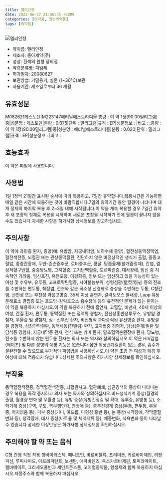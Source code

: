 ```yaml
---
title: 멜리안정
date: 2022-06-27 21:56:45 +0800
categories: [의약품, 일반의약품]
tags: [의약품]
---
```

![멜리안정](https://nedrug.mfds.go.kr/pbp/cmn/itemImageDownload/147427893111400138)

- 약이름: 멜리안정
- 제조사: 동아제약(주)
- 성상: 흰색의 원형 당의정
- 약효분류명: 피임제
- 허가일자: 20080627
- 보관방법: 기밀용기, 실온 (1~30℃)보관
- 사용기간: 제조일로부터 36 개월
## 유효성분
M082621게스토덴|M223147에티닐에스트라디올
총량 : 이 약 1정(90.00밀리그램)중|성분명 : 게스토덴|분량 : 0.075|단위 : 밀리그램|규격 : EP|성분정보 : |비고 : ;총량 : 이 약 1정(90.00밀리그램)중|성분명 : 에티닐에스트라디올|분량 : 0.020|단위 : 밀리그램|규격 : EP|성분정보 : |비고 :
## 효능효과
이 약은 피임에 사용합니다.
## 사용법
1일 1정씩 21일간 표시된 순서에 따라 복용하고, 7일간 휴약합니다.복용시간은 가능하면 매일 같은 시간에 복용하는 것이 바람직합니다.7일의 휴약기간 동안 월경이 나타나며 대개 정제의 마지막 복용 후 2~3일 내에 시작됩니다.이 약을 계속 복용할 경우 7일간 휴약 후 새 포장의 정제로 복용을 시작하며 새로운 포장을 시작하기 전에 월경이 끝나지 않을 수도 있습니다.자세한 사항은 허가사항 상세정보를 참고하십시오.
## 주의사항
이 약에 과민증 환자, 종양(예: 유방암, 자궁내막암, 뇌하수체 종양), 혈전성동맥정맥염, 혈전색전증, 뇌혈관 또는 관상동맥질환, 진단하지 않은 비정상적인 생식기 출혈, 중증고혈압, 중증간장애, 두빈-존슨증후군, 로터증후군, 황달, 담즙울체(쓸개즙정체), 간염, 겸상적혈구빈혈, 중증당뇨병, 고지혈증, 고지단백혈증, 포르피린증, 대사장애, 임신 중 지속적인 가려움, 임신포진, 유천포창, 이경화증, 임부 또는 임신하고 있을 가능성이 있는 여성 및 수유부, 유루증, 고프로락틴혈증, 시야불능부위, 성형섬광(星型閃光) 등의 전조를 수반하는 편두통, 췌장염, 전조와 같은 국소성 신경학적 증상을 수반하는 두통, C형간염, 선천성 또는 후천성 과응고병증, 35세 이상 흡연자, 갈락토오스 불내성, Lapp 유당분해효소 결핍증 또는 포도당-갈락토오스 흡수장애 등의 유전적인 문제가 있는 환자는 이 약을 복용하지 마십시오.이 약을 복용하기 전에 흡연자, 고혈압, 비만자, 40세 이상의 여성, 간질 환자, 편두통, 동맥질환 또는 정맥류 경험자, 전신성홍반성루푸스, 유방암 경험자, 우울증 및 경험자, 심ㆍ신부전 환자, 비전형적 과다증식된 유선병증 환자, 유방결절 경험자, 심장판막질환, 동맥세동(잔떨림) 환자, 고지혈증 경험자, 담낭(쓸개)질환 및 담석증 경험자, 자궁내막증 환자, 천식 또는 기미 환자, 말초혈액순환장애 환자, 당뇨병, 전조를 수반하지 않는 편두통 환자는 의사 또는 약사와 상의하십시오.이 약은 HIV감염(에이즈) 및 다른 성병의 예방 기능은 없습니다.심한 위장관계질환이 있는 경우, 흡수가 불완전할 수 있으므로 부가적인 피임법을 사용하십시오.이 약은 초경 전 여성과 폐경 후 여성에 대해 적용되지 않습니다.상세한 주의사항은 허가사항 상세정보를 확인하십시오.
## 부작용
동맥혈전색전증, 정맥혈전색전증, 뇌혈관사고, 혈관폐쇄, 심근경색의 증상이 나타나는 경우 복용을 즉각 중지하고 의사 또는 약사와 상의하십시오.비뇨생식기계 증상(월경외출혈, 월경량 변화 및 무월경 등), 유방 증상(유방긴장감 및 확대, 유루증, 유방통 등), 소화기계 증상(구역, 구토, 복부팽만감, 간장애 등), 중추신경계 증상(두통, 편두통, 우울증, 어지러움 등), 피부 증상(기미, 여드름, 다형성 홍반 등), 눈 증상(시각장애, 각막굴절변화 등), 청각장애, 대사 증상(나트륨 및 체액저류 등), 체중변화, 식욕변화 등이 나타날 수 있습니다.상세한 이상반응은 허가사항 상세정보를 확인하십시오.
## 주의해야 할 약 또는 음식
C형 간염 직접 작용 항바이러스제, 페니토인, 바르비탈류, 프리미돈, 카르바마제핀, 리팜피신, 루피나미드, 아프레피탄트, 보센탄, 에파비렌즈, 옥스카르바제핀, 토피라메이트, 펠바메이트, 그리세오풀빈과 세인트존스풀, 고지혈증약물, 항생제와 함께 복용하지 마십시오.자몽주스와 함께 복용하지 마십시오.
